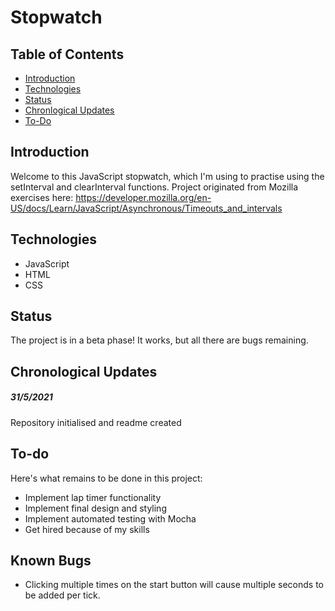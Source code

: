 # Stopwatch

## Table of Contents

- [Introduction](#introduction)
- [Technologies](#technologies)
- [Status](#status)
- [Chronlogical Updates](#chronological-updates)
- [To-Do](#to-do)

## Introduction

Welcome to this JavaScript stopwatch, which I'm using to practise using the setInterval and clearInterval functions.
Project originated from Mozilla exercises here:
https://developer.mozilla.org/en-US/docs/Learn/JavaScript/Asynchronous/Timeouts_and_intervals

## Technologies

- JavaScript
- HTML
- CSS

## Status

The project is in a beta phase! It works, but all there are bugs remaining.

## Chronological Updates

##### 31/5/2021

Repository initialised and readme created

## To-do

Here's what remains to be done in this project:

- Implement lap timer functionality
- Implement final design and styling
- Implement automated testing with Mocha
- Get hired because of my skills

## Known Bugs

- Clicking multiple times on the start button will cause multiple seconds to be added per tick.
